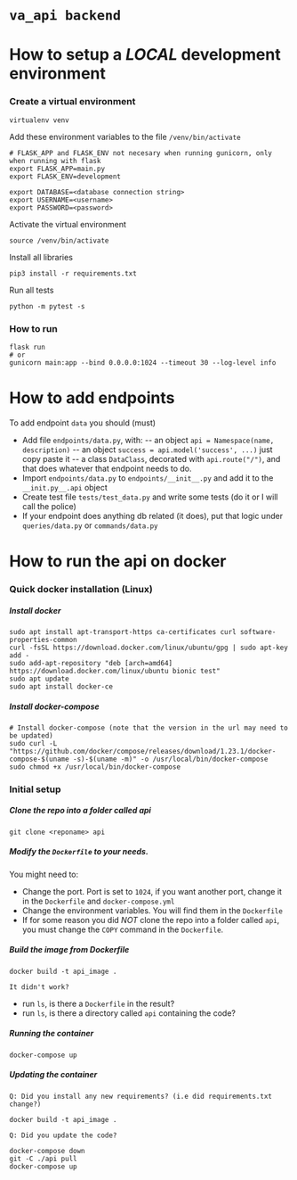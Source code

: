 # `va_api backend`

# How to setup a *LOCAL* development environment

### Create a virtual environment
```
virtualenv venv
```

Add these environment variables to the file ```/venv/bin/activate```
```
# FLASK_APP and FLASK_ENV not necesary when running gunicorn, only when running with flask
export FLASK_APP=main.py
export FLASK_ENV=development

export DATABASE=<database connection string>
export USERNAME=<username>
export PASSWORD=<password>
```

Activate the virtual environment
```
source /venv/bin/activate
```

Install all libraries
```
pip3 install -r requirements.txt
```

Run all tests
```
python -m pytest -s
```


### How to run

```
flask run
# or
gunicorn main:app --bind 0.0.0.0:1024 --timeout 30 --log-level info
```

# How to add endpoints
To add endpoint ```data``` you should (must)
- Add file ```endpoints/data.py```, with:
-- an object ```api = Namespace(name, description)```
-- an object ```success = api.model('success', ...)``` just copy paste it
-- a class ```DataClass```, decorated with ```api.route("/")```, and that does whatever that endpoint needs to do.
- Import ```endpoints/data.py``` to ```endpoints/__init__.py``` and add it to the ```__init.py__.api``` object
- Create test file ```tests/test_data.py``` and write some tests (do it or I will call the police)
- If your endpoint does anything db related (it does), put that logic under ```queries/data.py``` or ```commands/data.py```

# How to run the api on docker

### Quick docker installation (Linux)
##### Install docker
```
sudo apt install apt-transport-https ca-certificates curl software-properties-common
curl -fsSL https://download.docker.com/linux/ubuntu/gpg | sudo apt-key add -
sudo add-apt-repository "deb [arch=amd64] https://download.docker.com/linux/ubuntu bionic test"
sudo apt update
sudo apt install docker-ce
```
##### Install docker-compose
```
# Install docker-compose (note that the version in the url may need to be updated)
sudo curl -L "https://github.com/docker/compose/releases/download/1.23.1/docker-compose-$(uname -s)-$(uname -m)" -o /usr/local/bin/docker-compose
sudo chmod +x /usr/local/bin/docker-compose
```
### Initial setup

##### Clone the repo into a folder called api

```
git clone <reponame> api
```

##### Modify the ```Dockerfile``` to your needs. 
You might need to:
- Change the port. Port is set to ```1024```, if you want another port, change it in the ```Dockerfile``` and ```docker-compose.yml```
- Change the environment variables. You will find them in the ```Dockerfile```
- If for some reason you did *NOT* clone the repo into a folder called ```api```, you must change the ```COPY``` command in the ```Dockerfile```.

##### Build the image from Dockerfile
```
docker build -t api_image .
```

```It didn't work?```
- run ```ls```, is there a ```Dockerfile``` in the result?
- run ```ls```, is there a directory called ```api``` containing the code?

##### Running the container
```
docker-compose up
```

##### Updating the container
```Q: Did you install any new requirements? (i.e did requirements.txt change?)```
```
docker build -t api_image .
```

```Q: Did you update the code?```
```
docker-compose down
git -C ./api pull
docker-compose up
```
